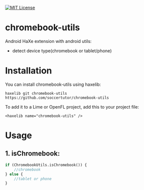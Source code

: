 [![MIT License](https://img.shields.io/badge/license-MIT-blue.svg?style=flat)](LICENSE.md)

# chromebook-utils
Android HaXe extension with android utils:
- detect device type(chromebook or tablet/phone)


# Installation

You can install chromebook-utils using haxelib:

	haxelib git chromebook-utils https://github.com/soccertutor/chromebook-utils


To add it to a Lime or OpenFL project, add this to your project file:

    <haxelib name="chromebook-utils" />

# Usage

## 1. isChromebook:

```haxe
if (ChromebookUtils.isChromebook()) {
	//chromebook
} else {
	//tablet or phone
}
```

        


    